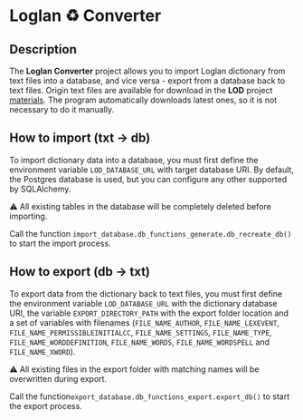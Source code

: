 # Loglan ♻️ Converter
## Description
The **Loglan Converter** project allows you to import Loglan dictionary from text files into a database, and vice versa - export from a database back to text files. Origin text files are available for download in the **LOD** project [materials](https://raw.githubusercontent.com/torrua/LOD/master/tables/).
The program automatically downloads latest ones, so it is not necessary to do it manually.

## How to import (txt → db)
To import dictionary data into a database, you must first define the environment variable ``LOD_DATABASE_URL`` with target database URI. By default, the Postgres database is used, but you can configure any other supported by SQLAlchemy.

⚠️ All existing tables in the database will be completely deleted before importing.

Call the function ``import_database.db_functions_generate.db_recreate_db()`` to start the import process.

## How to export (db → txt)
To export data from the dictionary back to text files, you must first define the environment variable ``LOD_DATABASE_URL`` with the dictionary database URI, the variable ``EXPORT_DIRECTORY_PATH`` with the export folder location and a set of variables with filenames (``FILE_NAME_AUTHOR``, ``FILE_NAME_LEXEVENT``, ``FILE_NAME_PERMISSIBLEINITIALCC``, ``FILE_NAME_SETTINGS``, ``FILE_NAME_TYPE``, ``FILE_NAME_WORDDEFINITION``, ``FILE_NAME_WORDS``, ``FILE_NAME_WORDSPELL`` and ``FILE_NAME_XWORD``).

⚠️ All existing files in the export folder with matching names will be overwritten during export.

Call the function``export_database.db_functions_export.export_db()`` to start the export process.

